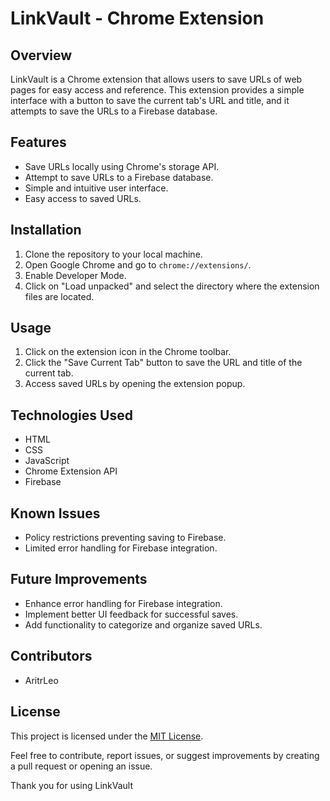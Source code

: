 # LinkVault - Chrome Extension

## Overview
LinkVault is a Chrome extension that allows users to save URLs of web pages for easy access and reference. This extension provides a simple interface with a button to save the current tab's URL and title, and it attempts to save the URLs to a Firebase database.

## Features
- Save URLs locally using Chrome's storage API.
- Attempt to save URLs to a Firebase database.
- Simple and intuitive user interface.
- Easy access to saved URLs.

## Installation
1. Clone the repository to your local machine.
2. Open Google Chrome and go to `chrome://extensions/`.
3. Enable Developer Mode.
4. Click on "Load unpacked" and select the directory where the extension files are located.

## Usage
1. Click on the extension icon in the Chrome toolbar.
2. Click the "Save Current Tab" button to save the URL and title of the current tab.
3. Access saved URLs by opening the extension popup.

## Technologies Used
- HTML
- CSS
- JavaScript
- Chrome Extension API
- Firebase

## Known Issues
- Policy restrictions preventing saving to Firebase.
- Limited error handling for Firebase integration.

## Future Improvements
- Enhance error handling for Firebase integration.
- Implement better UI feedback for successful saves.
- Add functionality to categorize and organize saved URLs.

## Contributors
- AritrLeo

## License
This project is licensed under the [MIT License](https://opensource.org/licenses/MIT).

Feel free to contribute, report issues, or suggest improvements by creating a pull request or opening an issue.

Thank you for using LinkVault
